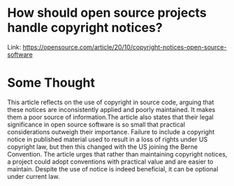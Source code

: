 # How should open source projects handle copyright notices? 
Link: https://opensource.com/article/20/10/copyright-notices-open-source-software
# Some Thought
This article reflects on the use of copyright in source code, arguing that these notices are inconsistently applied and poorly maintained. It makes them a poor source of information.The article also states that their legal significance in open source software is so small that practical considerations outweigh their importance. Failure to include a copyright notice in published material used to result in a loss of rights under US copyright law, but then this changed with the US joining the Berne Convention. The article urges that rather than maintaining copyright notices, a project could adopt conventions with practical value and are easier to maintain. Despite the use of notice is indeed beneficial, it can be optional under current law.